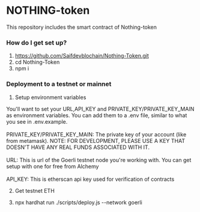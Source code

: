 # NOTHING-token #
This repository includes the smart contract of Nothing-token

### How do I get set up? ###
1. https://github.com/Saifdevblochain/Nothing-Token.git
2. cd Nothing-Token
3. npm i 

### Deployment to a testnet or mainnet ###
1. Setup environment variables

You'll want to set your URL,API_KEY and PRIVATE_KEY/PRIVATE_KEY_MAIN as environment variables. You can add them to a .env file, similar to what you see in .env.example.<br> <br>
PRIVATE_KEY/PRIVATE_KEY_MAIN: The private key of your account (like from metamask). NOTE: FOR DEVELOPMENT, PLEASE USE A KEY THAT DOESN'T HAVE ANY REAL FUNDS ASSOCIATED WITH IT.<br> <br>
URL: This is url of the Goerli testnet node you're working with. You can get setup with one for free from Alchemy<br> <br>
API_KEY: This is etherscan api key used for verification of contracts<br> 

2. Get testnet ETH

3. npx hardhat run ./scripts/deploy.js --network goerli

